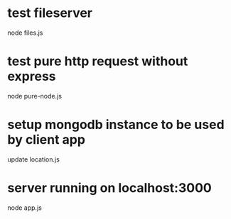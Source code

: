 # test fileserver
node files.js

# test pure http request without express
node pure-node.js

# setup mongodb instance to be used by client app
update location.js

# server running on localhost:3000
node app.js
